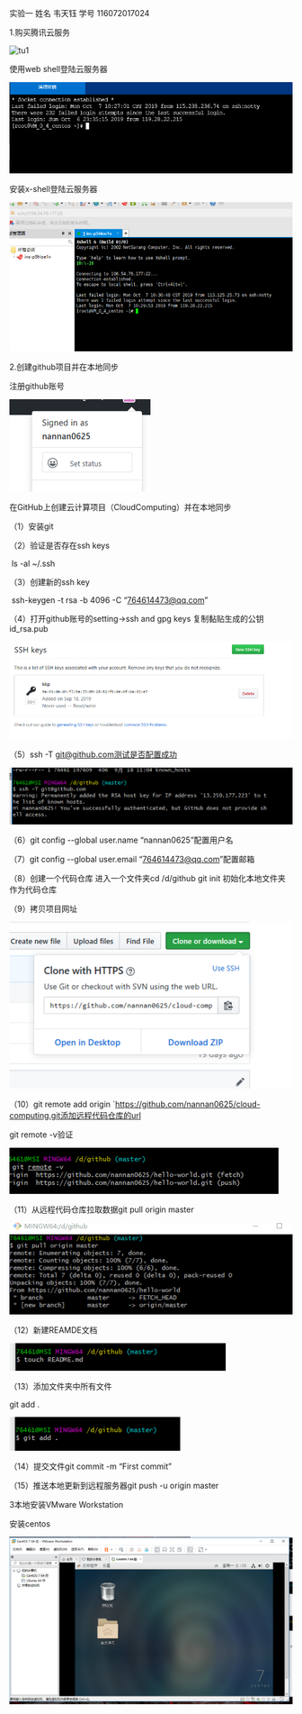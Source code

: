 实验一    姓名 韦天钰 学号 116072017024

1.购买腾讯云服务

![tu1](cloud-computing/images/tu1.png)

使用web shell登陆云服务器

![tu2](.\images\tu2.png)



安装x-shell登陆云服务器

![tu3](.\images\tu3.png)



2.创建github项目并在本地同步

注册github账号



![tu4](.\images\tu4.png)



在GitHub上创建云计算项目（CloudComputing）并在本地同步

（1）安装git

（2）验证是否存在ssh keys

​     ls -al ~/.ssh

（3）创建新的ssh key 

​     ssh-keygen -t rsa -b 4096 -C “764614473@qq.com”

（4）打开github账号的setting→ssh and gpg keys 复制黏贴生成的公钥id_rsa.pub

![tu5](.\images\tu5.png)



（5）ssh -T git@github.com测试是否配置成功

![tu6](.\images\tu6.png)

（6）git config --global user.name “nannan0625”配置用户名

（7）git config --global user.email “764614473@qq.com”配置邮箱

（8）创建一个代码仓库 进入一个文件夹cd /d/github  git init 初始化本地文件夹作为代码仓库

（9）拷贝项目网址

![tu7](.\images\tu7.png)

（10）git remote add origin `https://github.com/nannan0625/cloud-computing.git添加远程代码仓库的url

git remote -v验证

![tu8](.\images\tu8.png)

（11）从远程代码仓库拉取数据git pull origin master

![tu9](.\images\tu9.png)

（12）新建REAMDE文档

![tu10](.\images\tu10.png)

（13）添加文件夹中所有文件

git add .

![tu11](.\images\tu11.png)

（14）提交文件git commit -m “First commit”

（15）推送本地更新到远程服务器git push -u origin master

3本地安装VMware Workstation

安装centos

![tu12](.\images\tu12.png)
